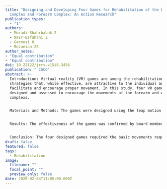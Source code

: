```yaml
---
title: "Designing and Developing Four Games for Rehabilitation of the Wrist
  Complex and Forearm Complex: An Action Research"
publication_types:
  - "1"
authors:
  - Moradi-Shahrbabak Z
  - Nasr-Esfahani Z
  - Garousi H
  - Rezaeian ZS
author_notes:
- "Equal contribution"
- "Equal contribution"
doi: 10.22122/jrrs.v15i6.3456
publication: " CGCO"
abstract: >-
  Introduction: Virtual reality (VR) games are among the rehabilitation
  strategies that, while effective, are attractive to the individual and
  facilitate and encourage proper movement. In this study, four VR games were
  designed and assessed to encourage the movements of the forearm and wrist
  complexs.


  Materials and Methods: The games were designed using the leap motion device, a small non-tactile device with good spatial resolution. Cameras were responsible for detecting the depth and distance of the hand from the device, and the infrared sensors were responsible for detecting hand movements. In order to determine the level of attractiveness of the game for people with upper motor neuron disorders, three individuals aged 18 to 41 were randomly selected from among the people referred to the physiotherapy department of Al-Zahra Educational and Medical Center, Tehran, Iran.


  Results: The effectiveness of the games was confirmed by board members of department of physical therapy. Three games were applicable in the early stages of rehabilitation for all three participants. One game could not be used in the early stages of rehabilitation due to the complexity of the required movement.


  Conclusion: The four designed games required the basic movements required for daily and self-care activities and seemed to appeal the younger users.
draft: false
featured: false
tags:
  - Rehabilitation
image:
  filename: ""
  focal_point: ""
  preview_only: false
date: 2020-02-04T11:05:00.000Z
---
```

